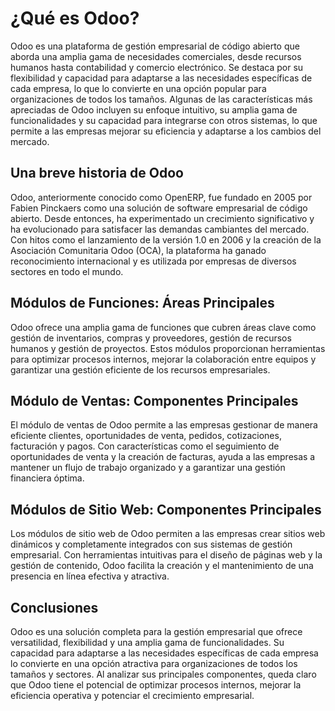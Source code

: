 # ¿Qué es Odoo?

Odoo es una plataforma de gestión empresarial de código abierto que aborda una amplia gama de necesidades comerciales, desde recursos humanos hasta contabilidad y comercio electrónico. Se destaca por su flexibilidad y capacidad para adaptarse a las necesidades específicas de cada empresa, lo que lo convierte en una opción popular para organizaciones de todos los tamaños. Algunas de las características más apreciadas de Odoo incluyen su enfoque intuitivo, su amplia gama de funcionalidades y su capacidad para integrarse con otros sistemas, lo que permite a las empresas mejorar su eficiencia y adaptarse a los cambios del mercado.

## Una breve historia de Odoo

Odoo, anteriormente conocido como OpenERP, fue fundado en 2005 por Fabien Pinckaers como una solución de software empresarial de código abierto. Desde entonces, ha experimentado un crecimiento significativo y ha evolucionado para satisfacer las demandas cambiantes del mercado. Con hitos como el lanzamiento de la versión 1.0 en 2006 y la creación de la Asociación Comunitaria Odoo (OCA), la plataforma ha ganado reconocimiento internacional y es utilizada por empresas de diversos sectores en todo el mundo.

## Módulos de Funciones: Áreas Principales

Odoo ofrece una amplia gama de funciones que cubren áreas clave como gestión de inventarios, compras y proveedores, gestión de recursos humanos y gestión de proyectos. Estos módulos proporcionan herramientas para optimizar procesos internos, mejorar la colaboración entre equipos y garantizar una gestión eficiente de los recursos empresariales.

## Módulo de Ventas: Componentes Principales

El módulo de ventas de Odoo permite a las empresas gestionar de manera eficiente clientes, oportunidades de venta, pedidos, cotizaciones, facturación y pagos. Con características como el seguimiento de oportunidades de venta y la creación de facturas, ayuda a las empresas a mantener un flujo de trabajo organizado y a garantizar una gestión financiera óptima.

## Módulos de Sitio Web: Componentes Principales

Los módulos de sitio web de Odoo permiten a las empresas crear sitios web dinámicos y completamente integrados con sus sistemas de gestión empresarial. Con herramientas intuitivas para el diseño de páginas web y la gestión de contenido, Odoo facilita la creación y el mantenimiento de una presencia en línea efectiva y atractiva.

## Conclusiones

Odoo es una solución completa para la gestión empresarial que ofrece versatilidad, flexibilidad y una amplia gama de funcionalidades. Su capacidad para adaptarse a las necesidades específicas de cada empresa lo convierte en una opción atractiva para organizaciones de todos los tamaños y sectores. Al analizar sus principales componentes, queda claro que Odoo tiene el potencial de optimizar procesos internos, mejorar la eficiencia operativa y potenciar el crecimiento empresarial.
